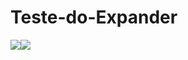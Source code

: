 # Teste-do-Expander


<img src = "https://img.shields.io/badge/Xamarin-3498DB?style=for-the-badge&logo=xamarin&logoColor=white"/><img src = "https://img.shields.io/badge/C%23-239120?style=for-the-badge&logo=c-sharp&logoColor=white"/>

